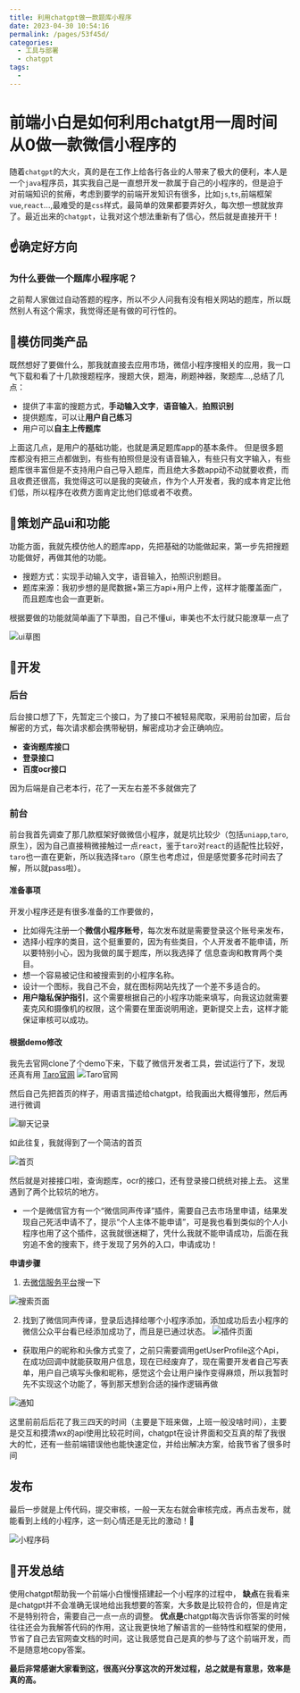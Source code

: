 ```yaml
---
title: 利用chatgpt做一款题库小程序
date: 2023-04-30 10:54:16
permalink: /pages/53f45d/
categories:
  - 工具与部署
  - chatgpt
tags:
  - 
---
```

# 前端小白是如何利用chatgt用一周时间从0做一款微信小程序的

随着`chatgpt`的大火，真的是在工作上给各行各业的人带来了极大的便利，本人是一个`java`程序员，其实我自己是一直想开发一款属于自己的小程序的，但是迫于对前端知识的贫瘠，考虑到要学的前端开发知识有很多，比如`js`,`ts`,前端框架`vue`,`react`...,最难受的是`css`样式，最简单的效果都要弄好久，每次想一想就放弃了。最近出来的`chatgpt`，让我对这个想法重新有了信心，然后就是直接开干！

## ☝确定好方向
### 为什么要做一个题库小程序呢？
之前帮人家做过自动答题的程序，所以不少人问我有没有相关网站的题库，所以既然别人有这个需求，我觉得还是有做的可行性的。

## 🚌模仿同类产品
既然想好了要做什么，那我就直接去应用市场，微信小程序搜相关的应用，我一口气下载和看了十几款搜题程序，搜题大侠，题海，刷题神器，聚题库...,总结了几点：
- 提供了丰富的搜题方式，**手动输入文字**，**语音输入**，**拍照识别**
- 提供题库，可以让**用户自己练习**
- 用户可以**自主上传题库**

上面这几点，是用户的基础功能，也就是满足题库app的基本条件。
但是很多题库都没有把三点都做到，有些有拍照但是没有语音输入，有些只有文字输入，有些题库很丰富但是不支持用户自己导入题库，而且绝大多数app动不动就要收费，而且收费还很高，我觉得这可以是我的突破点，作为个人开发者，我的成本肯定比他们低，所以程序在收费方面肯定比他们低或者不收费。


## 🤔策划产品ui和功能

功能方面，我就先模仿他人的题库app，先把基础的功能做起来，第一步先把搜题功能做好，再做其他的功能。
- 搜题方式：实现手动输入文字，语音输入，拍照识别题目。
- 题库来源：我初步想的是爬数据+第三方api+用户上传，这样才能覆盖面广，而且题库也会一直更新。

根据要做的功能就简单画了下草图，自己不懂ui，审美也不太行就只能潦草一点了

![ui草图](https://img.ggball.top/picGo/20230430121936.png)


## 🥊开发

### 后台
后台接口想了下，先暂定三个接口，为了接口不被轻易爬取，采用前台加密，后台解密的方式，每次请求都会携带秘钥，解密成功才会正确响应。

- **查询题库接口**
- **登录接口**
- **百度ocr接口**

因为后端是自己老本行，花了一天左右差不多就做完了

### 前台

前台我首先调查了那几款框架好做微信小程序，就是坑比较少（包括`uniapp`,`taro`,原生），因为自己直接稍微接触过一点`react`，鉴于`taro`对`react`的适配性比较好，`taro`也一直在更新，所以我选择`taro`（原生也考虑过，但是感觉要多花时间去了解，所以就pass啦）。

#### 准备事项
开发小程序还是有很多准备的工作要做的，
- 比如得先注册一个**微信小程序账号**，每次发布就是需要登录这个账号来发布，
- 选择小程序的类目，这个挺重要的，因为有些类目，个人开发者不能申请，所以要特别小心，因为我做的属于题库，所以我选择了 信息查询和教育两个类目。
- 想一个容易被记住和被搜索到的小程序名称。
- 设计一个图标，我自己不会，就在图标网站先找了一个差不多适合的。
- **用户隐私保护指引**，这个需要根据自己的小程序功能来填写，向我这边就需要麦克风和摄像机的权限，这个需要在里面说明用途，更新提交上去，这样才能保证审核可以成功。

#### 根据demo修改
我先去官网clone了个demo下来，下载了微信开发者工具，尝试运行了下，发现还真有用
[Taro官网](https://docs.taro.zone/docs/GETTING-STARTED)
![Taro官网](https://img.ggball.top/picGo/20230501013311.png)

然后自己先把首页的样子，用语言描述给chatgpt，给我画出大概得雏形，然后再进行微调

![聊天记录](https://img.ggball.top/picGo/20230501021605.png)

如此往复，我就得到了一个简洁的首页

![首页](https://img.ggball.top/picGo/20230501014903.png)

然后就是对接接口啦，查询题库，ocr的接口，还有登录接口统统对接上去。
这里遇到了两个比较坑的地方。
- 一个是微信官方有一个“微信同声传译”插件，需要自己去市场里申请，结果发现自己死活申请不了，提示“个人主体不能申请”，可是我也看到类似的个人小程序也用了这个插件，这我就很迷糊了，凭什么我就不能申请成功，后面在我穷追不舍的搜索下，终于发现了另外的入口，申请成功！
   
**申请步骤**

1. 去[微信服务平台](https://fuwu.weixin.qq.com/search?tab=3&type=&serviceType=3&page=1#search-page)搜一下

![搜索页面](https://img.ggball.top/picGo/20230501020326.png)

2.  找到了微信同声传译，登录后选择给哪个小程序添加，添加成功后去小程序的微信公众平台看已经添加成功了，而且是已通过状态。
![插件页面](https://img.ggball.top/picGo/20230501020338.png)

 
- 获取用户的昵称和头像方式变了，之前只需要调用getUserProfile这个Api，在成功回调中就能获取用户信息，现在已经废弃了，现在需要开发者自己写表单，用户自己填写头像和昵称，感觉这个会让用户操作变得麻烦，所以我暂时先不实现这个功能了，等到那天想到合适的操作逻辑再做
  
![通知](https://img.ggball.top/picGo/20230501020633.png)

这里前前后后花了我三四天的时间（主要是下班来做，上班一般没啥时间），主要是交互和摸清wx的api使用比较花时间，chatgpt在设计界面和交互真的帮了我很大的忙，还有一些前端错误他也能快速定位，并给出解决方案，给我节省了很多时间
## 发布
最后一步就是上传代码，提交审核，一般一天左右就会审核完成，再点击发布，就能看到上线的小程序，这一刻心情还是无比的激动！🥰

![小程序码](https://img.ggball.top/picGo/gh_bd27f49d575e_258.jpg)

## 🚧开发总结
使用chatgpt帮助我一个前端小白慢慢搭建起一个小程序的过程中，
**缺点**在我看来是chatgpt并不会准确无误地给出我想要的答案，大多数是比较符合的，但是肯定不是特别符合，需要自己一点一点的调整。
**优点是**chatgpt每次告诉你答案的时候往往还会为我解答代码的作用，这让我更快地了解语言的一些特性和框架的使用，节省了自己去官网查文档的时间，这让我感觉自己是真的参与了这个前端开发，而不是随意地copy答案。

**最后非常感谢大家看到这，很高兴分享这次的开发过程，总之就是有意思，效率是真的高。**
